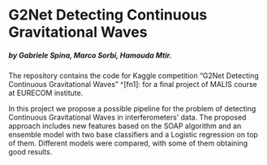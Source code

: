 # G2Net Detecting Continuous Gravitational Waves
##### by Gabriele Spina, Marco Sorbi, Hamouda Mtir.


The repository contains the code for Kaggle competition “G2Net Detecting Continuous Gravitational Waves” ^[fn1]: for a final project of MALIS course at EURECOM institute.

In this project we propose a possible pipeline for the problem of detecting Continuous Gravitational Waves in interferometers’ data. The proposed approach includes new features based on the SOAP algorithm and an ensemble model with two base classifiers and a Logistic regression on top of them. Different models were compared, with some of them obtaining good results.

[^fn1]: https://www.kaggle.com/competitions/g2net-detecting-continuous-gravitational-waves
